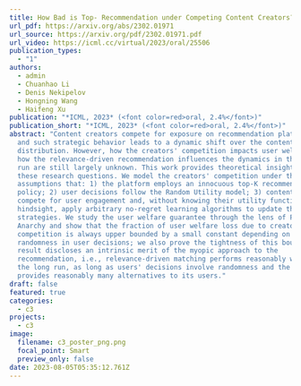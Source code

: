 ```yaml
---
title: How Bad is Top- Recommendation under Competing Content Creators?
url_pdf: https://arxiv.org/abs/2302.01971
url_source: https://arxiv.org/pdf/2302.01971.pdf
url_video: https://icml.cc/virtual/2023/oral/25506
publication_types:
  - "1"
authors:
  - admin
  - Chuanhao Li
  - Denis Nekipelov
  - Hongning Wang
  - Haifeng Xu
publication: "*ICML, 2023* (<font color=red>oral, 2.4%</font>)"
publication_short: "*ICML, 2023* (<font color=red>oral, 2.4%</font>)"
abstract: "Content creators compete for exposure on recommendation platforms,
  and such strategic behavior leads to a dynamic shift over the content
  distribution. However, how the creators' competition impacts user welfare and
  how the relevance-driven recommendation influences the dynamics in the long
  run are still largely unknown. This work provides theoretical insights into
  these research questions. We model the creators' competition under the
  assumptions that: 1) the platform employs an innocuous top-K recommendation
  policy; 2) user decisions follow the Random Utility model; 3) content creators
  compete for user engagement and, without knowing their utility function in
  hindsight, apply arbitrary no-regret learning algorithms to update their
  strategies. We study the user welfare guarantee through the lens of Price of
  Anarchy and show that the fraction of user welfare loss due to creator
  competition is always upper bounded by a small constant depending on K and
  randomness in user decisions; we also prove the tightness of this bound. Our
  result discloses an intrinsic merit of the myopic approach to the
  recommendation, i.e., relevance-driven matching performs reasonably well in
  the long run, as long as users' decisions involve randomness and the platform
  provides reasonably many alternatives to its users."
draft: false
featured: true
categories:
  - c3
projects:
  - c3
image:
  filename: c3_poster_png.png
  focal_point: Smart
  preview_only: false
date: 2023-08-05T05:35:12.761Z
---
```

